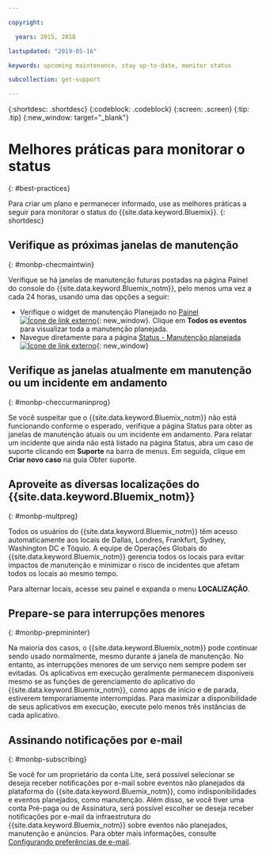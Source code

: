 ```yaml
---

copyright:

  years: 2015, 2018

lastupdated: "2019-05-16"

keywords: upcoming maintenance, stay up-to-date, monitor status

subcollection: get-support

---
```


{:shortdesc: .shortdesc}
{:codeblock: .codeblock}
{:screen: .screen}
{:tip: .tip}
{:new_window: target="_blank"}

# Melhores práticas para monitorar o status
{: #best-practices}

Para criar um plano e permanecer informado, use as melhores práticas a seguir para monitorar o status do {{site.data.keyword.Bluemix}}.
{: shortdesc}

## Verifique as próximas janelas de manutenção
{: #monbp-checmaintwin}

Verifique se há janelas de manutenção futuras postadas na página Painel do console do {{site.data.keyword.Bluemix_notm}}, pelo menos uma vez a cada 24 horas, usando uma das opções a seguir:
* Verifique o widget de manutenção Planejado no [Painel ![Ícone de link externo](../icons/launch-glyph.svg "Ícone de link externo")](https://cloud.ibm.com){: new_window}. Clique em **Todos os eventos** para visualizar toda a manutenção planejada.
* Navegue diretamente para a página [Status - Manutenção planejada ![Ícone de link externo](../icons/launch-glyph.svg "Ícone de link externo")](https://cloud.ibm.com/status?selected=maintenance){: new_window}

## Verifique as janelas atualmente em manutenção ou um incidente em andamento
{: #monbp-checcurmaninprog}

Se você suspeitar que o {{site.data.keyword.Bluemix_notm}} não está funcionando conforme o esperado, verifique a página Status para obter as janelas de manutenção atuais ou um incidente em andamento. Para relatar um incidente que ainda não está listado na página Status, abra um caso de suporte clicando em **Suporte** na barra de menus. Em seguida, clique em **Criar novo caso** na guia Obter suporte.

## Aproveite as diversas localizações do {{site.data.keyword.Bluemix_notm}}
{: #monbp-multpreg}

Todos os usuários do {{site.data.keyword.Bluemix_notm}} têm acesso automaticamente aos locais de Dallas, Londres, Frankfurt, Sydney, Washington DC e Tóquio. A equipe de Operações Globais do {{site.data.keyword.Bluemix_notm}} gerencia todos os locais para evitar impactos de manutenção e minimizar o risco de incidentes que afetam todos os locais ao mesmo tempo.

Para alternar locais, acesse seu painel e expanda o menu **LOCALIZAÇÃO**.

## Prepare-se para interrupções menores
{: #monbp-prepmininter}

Na maioria dos casos, o {{site.data.keyword.Bluemix_notm}} pode continuar sendo usado normalmente, mesmo durante a janela de manutenção. No entanto, as interrupções menores de um serviço nem sempre podem ser evitadas. Os aplicativos em execução geralmente permanecem disponíveis mesmo se as funções de gerenciamento do aplicativo do {{site.data.keyword.Bluemix_notm}}, como apps de início e de parada, estiverem temporariamente interrompidas. Para maximizar a disponibilidade de seus aplicativos em execução, execute pelo menos três instâncias de cada aplicativo.

## Assinando notificações por e-mail
{: #monbp-subscribing}

Se você for um proprietário da conta Lite, será possível selecionar se deseja receber notificações por e-mail sobre eventos não planejados da plataforma do {{site.data.keyword.Bluemix_notm}}, como indisponibilidades e eventos planejados, como manutenção. Além disso, se você tiver uma conta Pré-paga ou de Assinatura, será possível escolher se deseja receber notificações por e-mail da infraestrutura do {{site.data.keyword.Bluemix_notm}} sobre eventos não planejados, manutenção e anúncios. Para obter mais informações, consulte [Configurando preferências de e-mail](/docs/account?topic=account-email-prefs).



